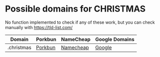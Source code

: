 # Possible domains for CHRISTMAS

No function implemented to check if any of these work, but you can check manually with https://tld-list.com/

| Domain | Porkbun | NameCheap | Google Domains |
|---|---|---|---|
| .christmas | [Porkbun](https://porkbun.com/checkout/search?prb=e814663da1&tlds=&idnLanguage=&search=search&q=.christmas) | [Namecheap](https://www.namecheap.com/domains/registration/results/?domain=.christmas) | [Google](https://domains.google.com/registrar/search?searchTerm=.christmas) |
